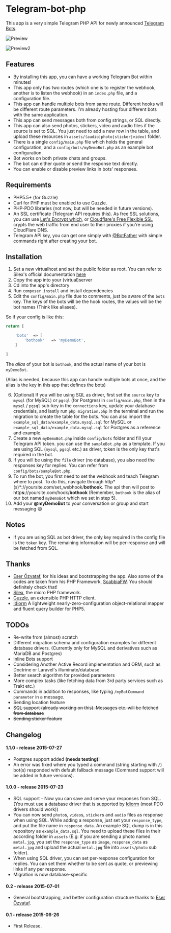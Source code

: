 # Telegram-bot-php

This app is a very simple Telegram PHP API for newly announced [Telegram Bots](https://telegram.org/blog/bot-revolution).

![Preview](https://i.imgur.com/juqrIZG.png)

![Preview2](https://i.imgur.com/RWo617C.png)

Features
---------

* By installing this app, you can have a working Telegram Bot within minutes!
* This app only has two routes (which one is to register the webhook, another is to listen the webhook) in an `index.php` file, and a configuration file.
* This app can handle multiple bots from same route. Different hooks will be different route parameters. I'm already hosting four different bots with the same application.
* This app can send messages both from config strings, or SQL directly.
* This app can also send photos, stickers, video and audio files if the source is set to SQL. You just need to add a new row in the table, and upload these resources in `assets/(audio|photo|sticker|video)` folder.
* There is a single `config/main.php` file which holds the general configuration, and a `config/bots/myDemoBot.php` as an example bot configuration.
* Bot works on both private chats and groups.
* The bot can either quote or send the response text directly.
* You can enable or disable preview links in bots' responses.

Requirements
---------

* PHP5.5+ (for Guzzle)
* Curl for PHP must be enabled to use Guzzle.
* PHP-PDO libraries (not now, but will be needed in future versions).
* An SSL certificate (Telegram API requires this). As free SSL solutions, you can use [Let's Encrypt which](https://letsencrypt.org), or [Cloudflare's Free Flexible SSL](https://www.cloudflare.com/ssl) crypts the web traffic from end user to their proxies if you're using CloudFlare DNS.
* Telegram API key, you can get one simply with [@BotFather](https://core.telegram.org/bots#botfather) with simple commands right after creating your bot.

Installation
---------
1. Set a new virtualhost and set the public folder as root. You can refer to Silex's official documentation [here](http://silex.sensiolabs.org/doc/web_servers.html)
2. Copy the app into your (virtual)server
3. Cd into the app's directory
4. Run `composer install` and install dependencies
5. Edit the `config/main.php` file due to comments, just be aware of the `bots` key. The keys of the bots will be the hook routes, the values will be the bot names (Think like aliases).

So if your config is like this:

```php
return [

	'bots'	=> [
		'bothook'	=> 'myDemoBot',
	]

]
```

The *alias* of your bot is `bothook`, and the actual name of your bot is `myDemoBot`.

(Alias is needed, because this app can handle multiple bots at once, and the alias is the key in this app that defines the bots)

6. (Optional) If you will be using SQL as driver, first set the `source` key to `mysql` (for MySQL) or `pgsql` (for Postgres) in `config/main.php`, then in the `mysql` / `pgsql` sub-key in the `connections` key, update your database credentials, and lastly run `php migration.php` in the terminal and run the migration to create the table for the bots. You can also import the `example_sql_data/example_data.mysql.sql` for MySQL or `example_sql_data/example_data.mysql.sql` for Postgres as a reference and example.
7. Create a new `myDemoBot.php` inside `config/bots` folder and fill your Telegram API token. you can use the `sampleBot.php` as a template. If you are using SQL (`mysql`, `pgsql` etc.) as driver, token is the only key that's required in the bot.
8. If you will be using the `file` driver (no database), you also need the responses key for replies. You can refer from `config/bots/sampleBot.php`.
9. To run the bot, you first need to set the webhook and teach Telegram where to post. To do this, navigate through http*(s)*://yoursite.com/set_webhook/**bothook**. The api then will post to http**s**://yoursite.com/hook/**bothook** (Remember, `bothook` is the alias of our bot named `myDemoBot` which we set in step 5).
9. Add your **@myDemoBot** to your conversation or group and start messaging :smile:

Notes
---------

* If you are using SQL as bot driver, the only key required in the config file is the `token` key. The remaining information will be per-response and will be fetched from SQL.


Thanks
---------

* [Eser Özvataf](http://eser.ozvataf.com), for his ideas and bootstrapping the app. Also some of the codes are taken from his PHP Framework, [ScabbiaFW](https://github.com/scabbiafw/scabbia2-fw). You should definitely check that!
* [Silex](http://silex.sensiolabs.org/), the micro PHP framework.
* [Guzzle](http://guzzlephp.org/), an extensible PHP HTTP client.
* [Idiorm](http://j4mie.github.io/idiormandparis/) A lightweight nearly-zero-configuration object-relational mapper and fluent query builder for PHP5.

TODOs
---------
* Re-write from (almost) scratch
* Different migration schema and configuration examples for different database drivers. (Currently only for MySQL and derivatives such as MariaDB and Postgres)
* Inline Bots support
* Considering Another Active Record implementation and ORM, such as Doctrine or Laravel's illuminate/database.
* Better search algorithm for provided parameters
* More complex tasks (like fetching data from 3rd party services such as Trakt etc.)
* Commands in addition to responses, like typing `/myBotCommand parameter` in a message.
* Sending location feature
* ~~SQL support (already working on this). Messages etc. will be fetched from database~~
* ~~Sending sticker feature~~

Changelog
---------

#### 1.1.0 - release 2015-07-27
* Postgres support added **(needs testing)**!
* An error was fixed where you typed a command (string starting with `/`) bot(s) responded with default fallback message (Command support will be added in future versions).

#### 1.0.0 - release 2015-07-23
* SQL support - Now you can save and serve your responses from SQL. (You must use a database driver that is supported by [Idiorm](http://j4mie.github.io/idiormandparis/) (most PDO drivers should work))
* You can now send `photo`s, `video`s, `sticker`s and `audio` files as response when using SQL. While adding a response, just set your `response_type`, and put the file name in `response_data`. An example SQL dump is in this repository as `example_data.sql`. You need to upload these files in their according folder in `assets` (E.g: if you are sending a photo named `metal.jpg`, you set the `response_type` as `image`, `response_data` as `metal.jpg` and upload the actual `metal.jpg` file into `assets/photo` sub folder).
* When using SQL driver, you can set per-response configuration for replies. You can set them whether to be sent as quote, or previewing links if any per response.
* Migration is now database-specific

#### 0.2 - release 2015-07-01
* General bootstrapping, and better configuration structure thanks to [Eser Özvataf](http://eser.ozvataf.com).

#### 0.1 - release 2015-06-26
* First Release.
